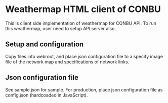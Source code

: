Weathermap HTML client of CONBU
===============================

This is client side implementation of weathermap for CONBU API. 
To run this weathermap, user need to setup API server also.

Setup and configuration
-----------------------

Copy files into webroot, and place json configuration file to a specify image 
file of the network map and specifications of network links.

Json configuration file
-----------------------

See sample.json for sample. For production, place json configuration file as 
config.json (hardcoaded in JavaScript).


